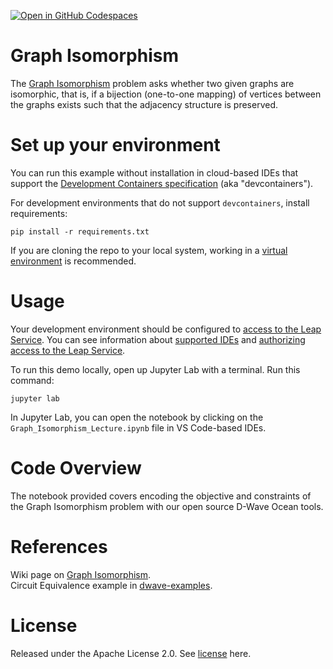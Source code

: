 [![Open in GitHub Codespaces](
  https://img.shields.io/badge/Open%20in%20GitHub%20Codespaces-333?logo=github)](
  https://codespaces.new/dwave-training/graph-isomorphism-example?quickstart=1)

# Graph Isomorphism
The [Graph Isomorphism](https://en.wikipedia.org/wiki/Graph_isomorphism) problem asks whether two given graphs
are isomorphic, that is, if a bijection (one-to-one mapping) of vertices between the graphs exists such that
the adjacency structure is preserved.

# Set up your environment
You can run this example without installation in cloud-based IDEs that support 
the [Development Containers specification](https://containers.dev/supporting)
(aka "devcontainers").

For development environments that do not support ``devcontainers``, install 
requirements:

    pip install -r requirements.txt

If you are cloning the repo to your local system, working in a 
[virtual environment](https://docs.python.org/3/library/venv.html) is 
recommended.

# Usage
Your development environment should be configured to 
[access to the Leap Service](https://docs.dwavequantum.com/en/latest/ocean/sapi_access_basic.html).
You can see information about [supported IDEs](https://docs.dwavequantum.com/en/latest/leap_sapi/dev_env.html) and [authorizing access to the Leap Service](https://docs.dwavequantum.com/en/latest/ocean/leap_authorization.html#authorizing-access-to-the-leap-service).  

To run this demo locally, open up Jupyter Lab with a terminal.
Run this command:
```
jupyter lab
```

In Jupyter Lab, you can open the notebook by clicking on the 
``Graph_Isomorphism_Lecture.ipynb`` file in VS Code-based IDEs. 

# Code Overview
The notebook provided covers encoding the objective and constraints of the Graph Isomorphism problem
with our open source D-Wave Ocean tools.

# References
Wiki page on [Graph Isomorphism](https://en.wikipedia.org/wiki/Graph_isomorphism).\
Circuit Equivalence example in [dwave-examples](https://github.com/dwave-examples/circuit-equivalence).

# License
Released under the Apache License 2.0. See [license](LICENSE) here.
